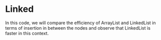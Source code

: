 # Linked
In this code, we will compare the efficiency of ArrayList and LinkedList in terms of insertion  in between the nodes  and observe that LinkedList is faster in this context.
